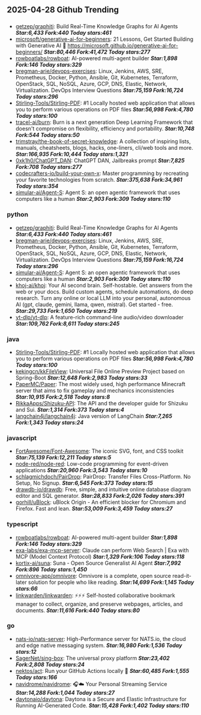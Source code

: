 ## 2025-04-28 Github Trending

### 
* [getzep/graphiti](https://github.com/getzep/graphiti): Build Real-Time Knowledge Graphs for AI Agents ***Star:6,433 Fork:440 Today stars:461***
* [microsoft/generative-ai-for-beginners](https://github.com/microsoft/generative-ai-for-beginners): 21 Lessons, Get Started Building with Generative AI 🔗 https://microsoft.github.io/generative-ai-for-beginners/ ***Star:80,446 Fork:41,472 Today stars:277***
* [rowboatlabs/rowboat](https://github.com/rowboatlabs/rowboat): AI-powered multi-agent builder ***Star:1,898 Fork:146 Today stars:329***
* [bregman-arie/devops-exercises](https://github.com/bregman-arie/devops-exercises): Linux, Jenkins, AWS, SRE, Prometheus, Docker, Python, Ansible, Git, Kubernetes, Terraform, OpenStack, SQL, NoSQL, Azure, GCP, DNS, Elastic, Network, Virtualization. DevOps Interview Questions ***Star:75,159 Fork:16,724 Today stars:296***
* [Stirling-Tools/Stirling-PDF](https://github.com/Stirling-Tools/Stirling-PDF): #1 Locally hosted web application that allows you to perform various operations on PDF files ***Star:56,998 Fork:4,780 Today stars:100***
* [tracel-ai/burn](https://github.com/tracel-ai/burn): Burn is a next generation Deep Learning Framework that doesn't compromise on flexibility, efficiency and portability. ***Star:10,748 Fork:544 Today stars:50***
* [trimstray/the-book-of-secret-knowledge](https://github.com/trimstray/the-book-of-secret-knowledge): A collection of inspiring lists, manuals, cheatsheets, blogs, hacks, one-liners, cli/web tools and more. ***Star:166,935 Fork:10,444 Today stars:1,321***
* [0xk1h0/ChatGPT_DAN](https://github.com/0xk1h0/ChatGPT_DAN): ChatGPT DAN, Jailbreaks prompt ***Star:7,825 Fork:708 Today stars:277***
* [codecrafters-io/build-your-own-x](https://github.com/codecrafters-io/build-your-own-x): Master programming by recreating your favorite technologies from scratch. ***Star:375,638 Fork:34,961 Today stars:354***
* [simular-ai/Agent-S](https://github.com/simular-ai/Agent-S): Agent S: an open agentic framework that uses computers like a human ***Star:2,903 Fork:309 Today stars:110***

### python
* [getzep/graphiti](https://github.com/getzep/graphiti): Build Real-Time Knowledge Graphs for AI Agents ***Star:6,433 Fork:440 Today stars:461***
* [bregman-arie/devops-exercises](https://github.com/bregman-arie/devops-exercises): Linux, Jenkins, AWS, SRE, Prometheus, Docker, Python, Ansible, Git, Kubernetes, Terraform, OpenStack, SQL, NoSQL, Azure, GCP, DNS, Elastic, Network, Virtualization. DevOps Interview Questions ***Star:75,159 Fork:16,724 Today stars:296***
* [simular-ai/Agent-S](https://github.com/simular-ai/Agent-S): Agent S: an open agentic framework that uses computers like a human ***Star:2,903 Fork:309 Today stars:110***
* [khoj-ai/khoj](https://github.com/khoj-ai/khoj): Your AI second brain. Self-hostable. Get answers from the web or your docs. Build custom agents, schedule automations, do deep research. Turn any online or local LLM into your personal, autonomous AI (gpt, claude, gemini, llama, qwen, mistral). Get started - free. ***Star:29,733 Fork:1,650 Today stars:219***
* [yt-dlp/yt-dlp](https://github.com/yt-dlp/yt-dlp): A feature-rich command-line audio/video downloader ***Star:109,762 Fork:8,611 Today stars:245***

### java
* [Stirling-Tools/Stirling-PDF](https://github.com/Stirling-Tools/Stirling-PDF): #1 Locally hosted web application that allows you to perform various operations on PDF files ***Star:56,998 Fork:4,780 Today stars:100***
* [kekingcn/kkFileView](https://github.com/kekingcn/kkFileView): Universal File Online Preview Project based on Spring-Boot ***Star:12,648 Fork:2,983 Today stars:33***
* [PaperMC/Paper](https://github.com/PaperMC/Paper): The most widely used, high performance Minecraft server that aims to fix gameplay and mechanics inconsistencies ***Star:10,915 Fork:2,518 Today stars:8***
* [RikkaApps/Shizuku-API](https://github.com/RikkaApps/Shizuku-API): The API and the developer guide for Shizuku and Sui. ***Star:1,314 Fork:373 Today stars:4***
* [langchain4j/langchain4j](https://github.com/langchain4j/langchain4j): Java version of LangChain ***Star:7,265 Fork:1,343 Today stars:24***

### javascript
* [FortAwesome/Font-Awesome](https://github.com/FortAwesome/Font-Awesome): The iconic SVG, font, and CSS toolkit ***Star:75,139 Fork:12,211 Today stars:5***
* [node-red/node-red](https://github.com/node-red/node-red): Low-code programming for event-driven applications ***Star:20,960 Fork:3,543 Today stars:10***
* [schlagmichdoch/PairDrop](https://github.com/schlagmichdoch/PairDrop): PairDrop: Transfer Files Cross-Platform. No Setup, No Signup. ***Star:6,545 Fork:373 Today stars:15***
* [drawdb-io/drawdb](https://github.com/drawdb-io/drawdb): Free, simple, and intuitive online database diagram editor and SQL generator. ***Star:28,833 Fork:2,026 Today stars:391***
* [gorhill/uBlock](https://github.com/gorhill/uBlock): uBlock Origin - An efficient blocker for Chromium and Firefox. Fast and lean. ***Star:53,009 Fork:3,459 Today stars:27***

### typescript
* [rowboatlabs/rowboat](https://github.com/rowboatlabs/rowboat): AI-powered multi-agent builder ***Star:1,898 Fork:146 Today stars:329***
* [exa-labs/exa-mcp-server](https://github.com/exa-labs/exa-mcp-server): Claude can perform Web Search | Exa with MCP (Model Context Protocol) ***Star:1,329 Fork:106 Today stars:118***
* [kortix-ai/suna](https://github.com/kortix-ai/suna): Suna - Open Source Generalist AI Agent ***Star:7,992 Fork:896 Today stars:1,450***
* [omnivore-app/omnivore](https://github.com/omnivore-app/omnivore): Omnivore is a complete, open source read-it-later solution for people who like reading. ***Star:14,699 Fork:1,145 Today stars:66***
* [linkwarden/linkwarden](https://github.com/linkwarden/linkwarden): ⚡️⚡️⚡️ Self-hosted collaborative bookmark manager to collect, organize, and preserve webpages, articles, and documents. ***Star:11,616 Fork:440 Today stars:80***

### go
* [nats-io/nats-server](https://github.com/nats-io/nats-server): High-Performance server for NATS.io, the cloud and edge native messaging system. ***Star:16,980 Fork:1,536 Today stars:12***
* [SagerNet/sing-box](https://github.com/SagerNet/sing-box): The universal proxy platform ***Star:23,402 Fork:2,808 Today stars:24***
* [nektos/act](https://github.com/nektos/act): Run your GitHub Actions locally 🚀 ***Star:60,485 Fork:1,555 Today stars:166***
* [navidrome/navidrome](https://github.com/navidrome/navidrome): 🎧☁️ Your Personal Streaming Service ***Star:14,288 Fork:1,044 Today stars:27***
* [daytonaio/daytona](https://github.com/daytonaio/daytona): Daytona is a Secure and Elastic Infrastructure for Running AI-Generated Code. ***Star:15,428 Fork:1,402 Today stars:110***
